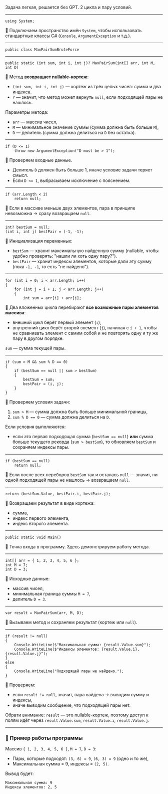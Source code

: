 Задача легкая, решается без GPT. 2 цикла и пару условий.

---

```
using System; 
```

📌 Подключаем пространство имён `System`, чтобы использовать стандартные классы C# (`Console`, `ArgumentException` и т.д.).

---

```
public class MaxPairSumBruteForce
```
---
```
public static (int sum, int i, int j)? MaxPairSum(int[] arr, int M, int D)
```

📌 Метод **возвращает nullable-кортеж**:

* `(int sum, int i, int j)` — кортеж из трёх целых чисел: сумма и два индекса.
* `?` — значит, что метод может вернуть `null`, если подходящей пары не нашлось.

Параметры метода:

* `arr` — массив чисел,
* `M` — минимальное значение суммы (сумма должна быть больше `M`),
* `D` — делитель (сумма должна делиться на `D` без остатка).

---

```
if (D <= 1)
    throw new ArgumentException("D must be > 1");
```

📌 Проверяем входные данные.

* Делитель `D` должен быть больше 1, иначе условие задачи теряет смысл.
* Если `D <= 1`, выбрасываем исключение с пояснением.

---

```
if (arr.Length < 2)
    return null;
```

📌 Если в массиве меньше двух элементов, пара в принципе невозможна → сразу возвращаем `null`.

---

```
int? bestSum = null;
(int i, int j) bestPair = (-1, -1);
```

📌 Инициализация переменных:

* `bestSum` — хранит максимальную найденную сумму (nullable, чтобы удобно проверять: "нашли ли хоть одну пару?").
* `bestPair` — хранит индексы элементов, которые дали эту сумму (пока `-1, -1`, то есть "не найдено").

---

```
for (int i = 0; i < arr.Length; i++)
{
    for (int j = i + 1; j < arr.Length; j++)
    {
        int sum = arr[i] + arr[j];
```

📌 Два вложенных цикла перебирают **все возможные пары элементов массива**:

* внешний цикл берёт первый элемент (`i`),
* внутренний цикл берёт второй элемент (`j`), начиная с `i + 1`,
  чтобы не сравнивать элемент с самим собой и не повторять одну и ту же пару в другом порядке.

`sum` — сумма текущей пары.

---

```
if (sum > M && sum % D == 0)
{
    if (bestSum == null || sum > bestSum)
    {
        bestSum = sum;
        bestPair = (i, j);
    }
}
```

📌 Проверяем условия задачи:

1. `sum > M` — сумма должна быть больше минимальной границы,
2. `sum % D == 0` — сумма должна делиться на `D`.

Если условия выполняются:

* если это первая подходящая сумма (`bestSum == null`) **или** сумма больше текущего рекорда (`sum > bestSum`),
  то обновляем `bestSum` и сохраняем индексы пары.

---

```
if (bestSum == null)
    return null;
```

📌 Если после всех переборов `bestSum` так и осталась `null` — значит, ни одной подходящей пары не нашлось → возвращаем `null`.

---

```
return (bestSum.Value, bestPair.i, bestPair.j);
```

📌 Возвращаем результат в виде кортежа:

* сумма,
* индекс первого элемента,
* индекс второго элемента.

---

```
public static void Main()
```

📌 Точка входа в программу. Здесь демонстрируем работу метода.

---

```
int[] arr = { 1, 2, 3, 4, 5, 6 };
int M = 7;
int D = 3;
```

📌 Исходные данные:

* массив чисел,
* минимальная граница суммы `M = 7`,
* делитель `D = 3`.

---

```
var result = MaxPairSum(arr, M, D);
```

📌 Вызываем метод и сохраняем результат (кортеж или `null`).

---

```
if (result != null)
{
    Console.WriteLine($"Максимальная сумма: {result.Value.sum}");
    Console.WriteLine($"Индексы элементов: {result.Value.i}, {result.Value.j}");
}
else
{
    Console.WriteLine("Подходящей пары не найдено.");
}
```

📌 Проверяем:

* если `result != null`, значит, пара найдена → выводим сумму и индексы,
* иначе выводим сообщение, что подходящей пары нет.

Обрати внимание: `result` — это nullable-кортеж, поэтому доступ к полям идёт через `result.Value.sum`, `result.Value.i`, `result.Value.j`.

---

### 📌 Пример работы программы

Массив `{ 1, 2, 3, 4, 5, 6 }`, `M = 7`, `D = 3`:

* Пары, которые подходят: `(3, 6) = 9`, `(6, 3) = 9` (одно и то же),
* Максимальная сумма = 9, индексы = `(2, 5)`.

Вывод будет:

```
Максимальная сумма: 9
Индексы элементов: 2, 5
```

